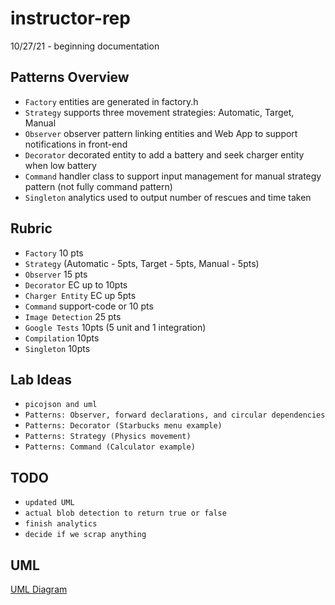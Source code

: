 # instructor-rep
10/27/21 - beginning documentation

## Patterns Overview
 * ```Factory``` entities are generated in factory.h
 * ```Strategy``` supports three movement strategies: Automatic, Target, Manual
 * ```Observer``` observer pattern linking entities and Web App to support notifications in front-end
 * ```Decorator``` decorated entity to add a battery and seek charger entity when low battery
 * ```Command``` handler class to support input management for manual strategy pattern (not fully command pattern)
 * ```Singleton``` analytics used to output number of rescues and time taken

## Rubric
 * ```Factory``` 10 pts
 * ```Strategy``` (Automatic - 5pts, Target - 5pts, Manual - 5pts)
 * ```Observer``` 15 pts
 * ```Decorator``` EC up to 10pts
 * ```Charger Entity``` EC up 5pts
 * ```Command``` support-code or 10 pts
 * ```Image Detection``` 25 pts
 * ```Google Tests``` 10pts (5 unit and 1 integration)
 * ```Compilation``` 10pts
 * ```Singleton``` 10pts

 ## Lab Ideas

 * ```picojson and uml```
 * ```Patterns: Observer, forward declarations, and circular dependencies```
 * ```Patterns: Decorator (Starbucks menu example)```
 * ```Patterns: Strategy (Physics movement)```
 * ```Patterns: Command (Calculator example)```

 ## TODO
 * ```updated UML```
 * ```actual blob detection to return true or false```
 * ```finish analytics```
 * ```decide if we scrap anything```

 ## UML
 [UML Diagram](https://lucid.app/lucidchart/86c08e02-27b6-4cc4-8cc9-2efdf2986a67/edit?viewport_loc=-3249%2C-2552%2C6918%2C3480%2C0_0&invitationId=inv_68ca02b9-89ec-44c1-a246-f13728b9d918)